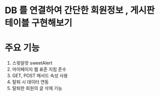 # DB 를 연결하여 간단한 회원정보 , 게시판 테이블 구현해보기 
# 주요 기능
1. 스윗알랏 sweetAlert
2. 마이페이지 웹 표준 지침 준수
3. GET, POST 메서드 속성 사용
4. 탈퇴 시 데이터 연동
5. 탈퇴한 회원의 글 삭제 기능
